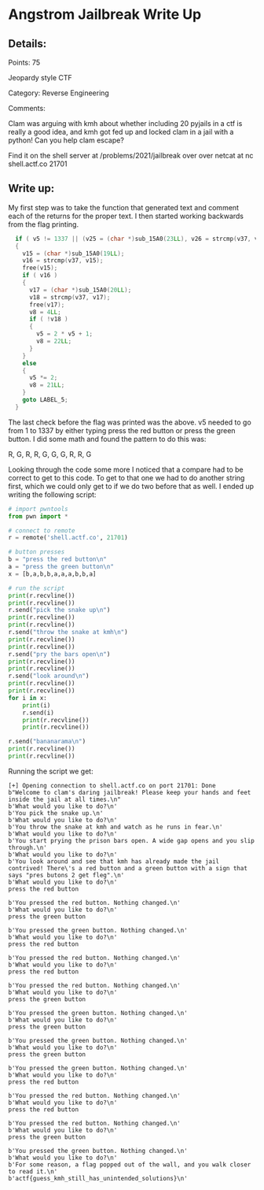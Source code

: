 # Angstrom Jailbreak Write Up

## Details:
Points: 75

Jeopardy style CTF

Category: Reverse Engineering

Comments:

Clam was arguing with kmh about whether including 20 pyjails in a ctf is really a good idea, and kmh got fed up and locked clam in a jail with a python! Can you help clam escape?

Find it on the shell server at /problems/2021/jailbreak over over netcat at nc shell.actf.co 21701

## Write up:

My first step was to take the function that generated text and comment each of the returns for the proper text. I then started working backwards from the flag printing.

```c
  if ( v5 != 1337 || (v25 = (char *)sub_15A0(23LL), v26 = strcmp(v37, v25), free(v25), v26) )
  {
    v15 = (char *)sub_15A0(19LL);
    v16 = strcmp(v37, v15);
    free(v15);
    if ( v16 )
    {
      v17 = (char *)sub_15A0(20LL);
      v18 = strcmp(v37, v17);
      free(v17);
      v8 = 4LL;
      if ( !v18 )
      {
        v5 = 2 * v5 + 1;
        v8 = 22LL;
      }
    }
    else
    {
      v5 *= 2;
      v8 = 21LL;
    }
    goto LABEL_5;
  }
```

The last check before the flag was printed was the above. v5 needed to go from 1 to 1337 by either typing press the red button or press the green button. I did some math and found the pattern to do this was:

R, G, R, R, G, G, G, R, R, G

Looking through the code some more I noticed that a compare had to be correct to get to this code. To get to that one we had to do another string first, which we could only get to if we do two before that as well. I ended up writing the following script:

```python
# import pwntools
from pwn import *

# connect to remote
r = remote('shell.actf.co', 21701)

# button presses
b = "press the red button\n"
a = "press the green button\n"
x = [b,a,b,b,a,a,a,b,b,a]

# run the script
print(r.recvline())
print(r.recvline())
r.send("pick the snake up\n")
print(r.recvline())
print(r.recvline())
r.send("throw the snake at kmh\n")
print(r.recvline())
print(r.recvline())
r.send("pry the bars open\n")
print(r.recvline())
print(r.recvline())
r.send("look around\n")
print(r.recvline())
print(r.recvline())
for i in x:
	print(i)
	r.send(i)
	print(r.recvline())
	print(r.recvline())

r.send("bananarama\n")
print(r.recvline())
print(r.recvline())
```

Running the script we get:

```
[+] Opening connection to shell.actf.co on port 21701: Done
b"Welcome to clam's daring jailbreak! Please keep your hands and feet inside the jail at all times.\n"
b'What would you like to do?\n'
b'You pick the snake up.\n'
b'What would you like to do?\n'
b'You throw the snake at kmh and watch as he runs in fear.\n'
b'What would you like to do?\n'
b'You start prying the prison bars open. A wide gap opens and you slip through.\n'
b'What would you like to do?\n'
b'You look around and see that kmh has already made the jail contrived! There\'s a red button and a green button with a sign that says "pres butons 2 get fleg".\n'
b'What would you like to do?\n'
press the red button

b'You pressed the red button. Nothing changed.\n'
b'What would you like to do?\n'
press the green button

b'You pressed the green button. Nothing changed.\n'
b'What would you like to do?\n'
press the red button

b'You pressed the red button. Nothing changed.\n'
b'What would you like to do?\n'
press the red button

b'You pressed the red button. Nothing changed.\n'
b'What would you like to do?\n'
press the green button

b'You pressed the green button. Nothing changed.\n'
b'What would you like to do?\n'
press the green button

b'You pressed the green button. Nothing changed.\n'
b'What would you like to do?\n'
press the green button

b'You pressed the green button. Nothing changed.\n'
b'What would you like to do?\n'
press the red button

b'You pressed the red button. Nothing changed.\n'
b'What would you like to do?\n'
press the red button

b'You pressed the red button. Nothing changed.\n'
b'What would you like to do?\n'
press the green button

b'You pressed the green button. Nothing changed.\n'
b'What would you like to do?\n'
b'For some reason, a flag popped out of the wall, and you walk closer to read it.\n'
b'actf{guess_kmh_still_has_unintended_solutions}\n'
```